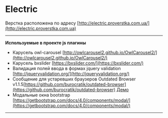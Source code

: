 Electric
================

Верстка расположена по адресу [http://electric.proverstka.com.ua/](http://electric.proverstka.com.ua)


---------------------------------------------------------


__Используемые в проекте js плагины__
* Карусель owl-carousel [http://owlcarousel2.github.io/OwlCarousel2/](http://owlcarousel2.github.io/OwlCarousel2/)
* Карусель bxslider [https://bxslider.com/](https://bxslider.com/)
* Валидация полей ввода в формах jquery validation [http://jqueryvalidation.org/](http://jqueryvalidation.org/)
* Сообщение для устаревших браузеров Outdated Browser v1.1.5[https://github.com/burocratik/outdated-browser](https://github.com/burocratik/outdated-browser) [Демо](http://outdatedbrowser.com/ru)
* Модальные окна bootstrap [https://getbootstrap.com/docs/4.0/components/modal/](https://getbootstrap.com/docs/4.0/components/modal/)


---------------------------------------------------------